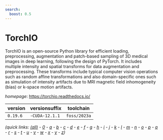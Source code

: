 ```yaml
---
search:
  boost: 0.5
---
```

# TorchIO

TorchIO is an open-source Python library for efficient loading, preprocessing, augmentation and patch-based sampling of 3D medical images in deep learning, following the design of PyTorch.  It includes multiple intensity and spatial transforms for data augmentation and preprocessing. These transforms include typical computer vision operations such as random affine transformations and also domain-specific ones such as simulation of intensity artifacts due to MRI magnetic field inhomogeneity (bias) or k-space motion artifacts.

*homepage*: <https://torchio.readthedocs.io/>

version | versionsuffix | toolchain
--------|---------------|----------
``0.19.6`` | ``-CUDA-12.1.1`` | ``foss/2023a``


*(quick links: [(all)](../index.md) - [0](../0/index.md) - [a](../a/index.md) - [b](../b/index.md) - [c](../c/index.md) - [d](../d/index.md) - [e](../e/index.md) - [f](../f/index.md) - [g](../g/index.md) - [h](../h/index.md) - [i](../i/index.md) - [j](../j/index.md) - [k](../k/index.md) - [l](../l/index.md) - [m](../m/index.md) - [n](../n/index.md) - [o](../o/index.md) - [p](../p/index.md) - [q](../q/index.md) - [r](../r/index.md) - [s](../s/index.md) - [t](../t/index.md) - [u](../u/index.md) - [v](../v/index.md) - [w](../w/index.md) - [x](../x/index.md) - [y](../y/index.md) - [z](../z/index.md))*

